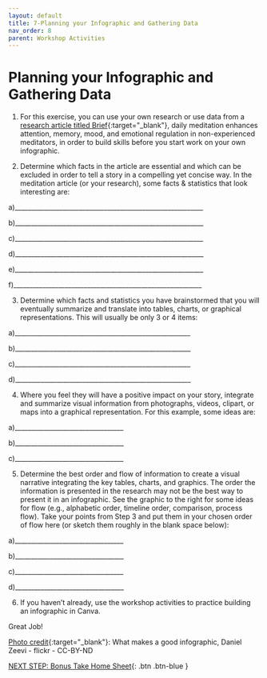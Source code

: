 ```yaml
---
layout: default
title: 7-Planning your Infographic and Gathering Data
nav_order: 8
parent: Workshop Activities
---
```

# Planning your Infographic and Gathering Data
1. For this exercise, you can use your own research or use data from a [research article titled Brief](bit.ly/dsc-infographic-meditate){:target="_blank"}, daily meditation enhances attention, memory, mood, and emotional regulation in non-experienced meditators, in order to build skills before you start work on your own infographic.


2. Determine which facts in the article are essential and which can be excluded in order to tell a story in a compelling yet concise way. In the meditation article (or your research), some facts & statistics that look interesting are:<br>
  
a)___________________________________________________________


b)___________________________________________________________

c)___________________________________________________________


d)___________________________________________________________


e)___________________________________________________________


f)___________________________________________________________

3. Determine which facts and statistics you have brainstormed that you will eventually summarize and translate into tables, charts, or graphical representations. This will usually be only 3 or 4 items:<br>

a)_______________________________________________________

b)_______________________________________________________

c)_______________________________________________________

d)_______________________________________________________ 

4. Where you feel they will have a positive impact on your story, integrate and summarize visual information from photographs, videos, clipart, or maps into a graphical representation. For this example, some ideas are:<br>

a)__________________________________

b)__________________________________

c)__________________________________

5. Determine the best order and flow of information to create a visual narrative integrating the key tables, charts, and graphics. The order the information is presented in the research may not be the best way to present it in an infographic. See the graphic to the right for some ideas for flow (e.g., alphabetic order, timeline order, comparison, process flow).  Take your points from Step 3 and put them in your chosen order of flow here (or sketch them roughly in the blank space below):<br>

a)__________________________________

b)__________________________________

c)__________________________________

d)__________________________________


6. If you haven’t already, use the workshop activities to practice building an infographic in Canva.

Great Job!

[Photo credit](https://www.flickr.com/photos/dashburst/8448339735/in/photolist-kee8qu-dSxX4V){:target="_blank"}: What makes a good infographic, Daniel Zeevi - flickr - CC-BY-ND

[NEXT STEP: Bonus Take Home Sheet](canva-bonus-sheet.html){: .btn .btn-blue }

